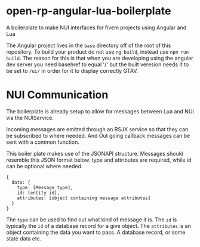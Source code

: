 # open-rp-angular-lua-boilerplate
A boilerplate to make NUI interfaces for fivem projects using Angular and Lua

The Angular project lives in the `base` directory off of the root of this repository.
To build your product do not use `ng build`, instead use `npm run build`.  The reason for this is
that when you are developing using the angular dev server you need basehref to equal '/' but the built
veresion needs it to be set to `/ui/` in order for it to display correctly GTAV.


# NUI Communication
The boilerplate is already setup to allow for messages between Lua and NUI via the NUIService.

Incoming messages are emitted through an RSJX service so that they can be subscribed to where needed.
And Out going callback messages can be sent with a common function.

This boiler plate makes use of the JSONAPI structure.  Messages should resemble this JSON format below.
type and attributes are required, while id can be optional where needed.

```
{
  data: {
    type: [Message type],
    id: [entity id],
    attributes: [object containing message attributes]
  }
}
```

The `type` can be used to find out what kind of message it is.
The `id` is typically the `id` of a database record for a give object.
The `attributes` is an object containing the data you want to pass. A database record, or some state data etc.


